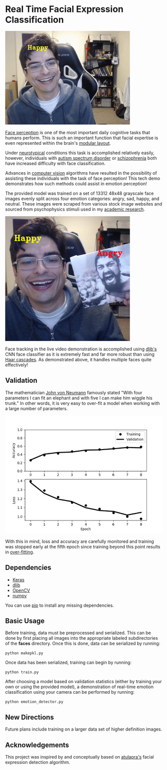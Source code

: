 # Real Time Facial Expression Classification

![Video demonstration of CNN facial tracking and emotion classification.](video-demo.gif)

[Face perception](https://en.wikipedia.org/wiki/Face_perception) is one of the most important daily cognitive tasks that humans perform.  This is such an important function that facial expertise is even represented within the brain's [modular layout](https://en.wikipedia.org/wiki/Fusiform_face_area).

Under [neurotypical](https://en.wikipedia.org/wiki/Neurotypical) conditions this task is accomplished relatively easily, however, individuals with [autism spectrum disorder](https://en.wikipedia.org/wiki/Autism_spectrum) or [schizophrenia](https://en.wikipedia.org/wiki/Schizophrenia) both have increased difficulty with face classification.

Advances in [computer vision](https://en.wikipedia.org/wiki/Computer_vision) algorithms have resulted in the possibility of assisting these individuals with the task of face perception!  This tech demo demonstrates how such methods could assist in emotion perception!

The provided model was trained on a set of 13312 48x48 grayscale face images evenly split across four emotion categories: angry, sad, happy, and neutral.  These images were scraped from various stock image websites and sourced from psychophysics stimuli used in my [academic research](http://insalubrio.us/science.php).

![Example of emotion classification on multiple faces.](emotion_detector.png)

Face tracking in the live video demonstration is accomplished using [dlib's](http://dlib.net/) CNN face classifier as it is extremely fast and far more robust than using [Haar cascades](https://en.wikipedia.org/wiki/Haar-like_feature).  As demonstrated above, it handles multiple faces quite effectively!

## Validation

The mathematician [John von Neumann](https://en.wikiquote.org/wiki/John_von_Neumann) famously stated "With four parameters I can fit an elephant and with five I can make him wiggle his trunk."  In other words, it is very easy to over-fit a model when working with a large number of parameters.

![Loss and accuracy plots.](evaluation.png)

With this in mind, loss and accuracy are carefully monitored and training was stopped early at the fifth epoch since training beyond this point results in [over-fitting](https://en.wikipedia.org/wiki/Overfitting).

## Dependencies

  * [Keras](https://keras.io/)
  * [dlib](http://dlib.net/)
  * [OpenCV](https://opencv.org/)
  * [numpy](https://numpy.org/)

You can use [pip](https://pypi.python.org/pypi/pip) to install any missing dependencies.

## Basic Usage

Before training, data must be preprocessed and serialized.  This can be done by first placing all images into the appropriate labeled subdirectories of the <b>faces</b> directory.  Once this is done, data can be serialized by running:

```
python makepkl.py
```

Once data has been serialized, training can begin by running:

```
python train.py
```

After choosing a model based on validation statistics (either by training your own or using the provided model), a demonstration of real-time emotion classification using your camera can be performed by running:

```
python emotion_detector.py
```

## New Directions

Future plans include training on a larger data set of higher definition images.

## Acknowledgements

This project was inspired by and conceptually based on [atulapra's](https://github.com/atulapra/Emotion-detection) facial expression detection algorithm.
